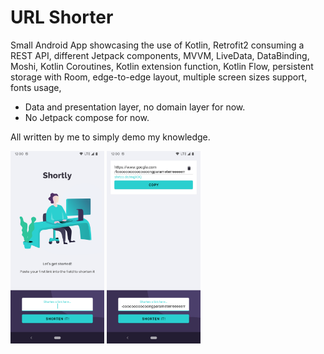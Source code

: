 # URL Shorter

Small Android App showcasing the use of Kotlin, Retrofit2 consuming a REST API, different Jetpack components, MVVM, LiveData, DataBinding, Moshi, Kotlin Coroutines, Kotlin extension function, Kotlin Flow, persistent storage with Room, edge-to-edge layout, multiple screen sizes support, fonts usage, 
- Data and presentation layer, no domain layer for now.
- No Jetpack compose for now.

All written by me to simply demo my knowledge.

<img src="/screenshots/main_welcome.png" width="150"> <img src="/screenshots/main_screenshot.png" width="150">

